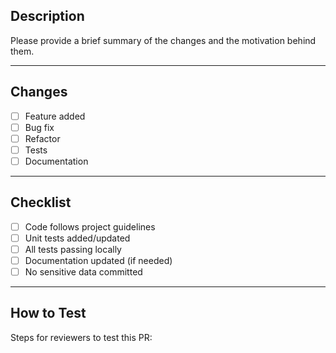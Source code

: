 ## Description  
Please provide a brief summary of the changes and the motivation behind them.  

---

## Changes  
- [ ] Feature added  
- [ ] Bug fix  
- [ ] Refactor  
- [ ] Tests  
- [ ] Documentation  

---

## Checklist  
- [ ] Code follows project guidelines  
- [ ] Unit tests added/updated  
- [ ] All tests passing locally  
- [ ] Documentation updated (if needed)  
- [ ] No sensitive data committed  

---

## How to Test  
Steps for reviewers to test this PR:  

